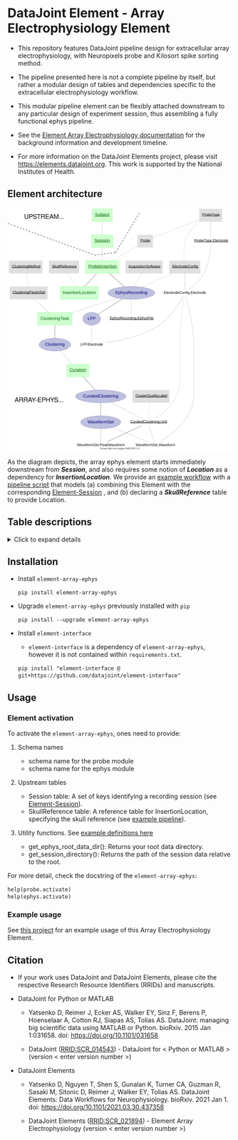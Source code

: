 # DataJoint Element - Array Electrophysiology Element

+ This repository features DataJoint pipeline design for extracellular array electrophysiology, 
with Neuropixels probe and Kilosort spike sorting method. 

+ The pipeline presented here is not a complete pipeline by itself, but rather a modular 
design of tables and dependencies specific to the extracellular electrophysiology workflow. 

+ This modular pipeline element can be flexibly attached downstream 
to any particular design of experiment session, thus assembling a fully functional 
ephys pipeline.

+ See the [Element Array Electrophysiology documentation](https://elements.datajoint.org/description/array_ephys/) for the background information and development timeline.

+ For more information on the DataJoint Elements project, please visit https://elements.datajoint.org.  This work is supported by the National Institutes of Health.

## Element architecture

![element-array-ephys diagram](images/attached_array_ephys_element.svg)

As the diagram depicts, the array ephys element starts immediately downstream from ***Session***, 
and also requires some notion of ***Location*** as a dependency for ***InsertionLocation***. We 
provide an [example workflow](https://github.com/datajoint/workflow-array-ephys/) with a 
[pipeline script](https://github.com/datajoint/workflow-array-ephys/blob/main/workflow_array_ephys/pipeline.py)
that models (a) combining this Element with the corresponding [Element-Session](https://github.com/datajoint/element-session)
, and (b) declaring a ***SkullReference*** table to provide Location.

## Table descriptions
<details>
<summary>Click to expand details</summary>

### The design of probe
+ ***ProbeType*** - a lookup table specifying the type of Neuropixels probe (e.g. "neuropixels 1.0", "neuropixels 2.0 single-shank")
+ ***ProbeType.Electrode*** - all electrode and their properties for a particular probe type
    + An electrode here refers to one recordable electrode site on the Neuropixels probe (e.g. for Neuropixels 1.0, there are 960 sites per shank)
+ ***Probe*** - record of an actual physical probe, identifiable by some unique ID (e.g. probe's serial number)
+ ***ElectrodeConfig*** - particular electrode configuration to be used for ephys recording
+ ***ElectrodeConfig.Electrode*** - corresponding electrodes in ***ProbeType.Electrode*** that are used for recording in this electrode configuration (e.g. for Neuropixels 1.0 or 2.0, there can be at most 384 electrodes usable for recording per probe)

### Extracellular ephys recording

+ ***ProbeInsertion*** - a surgical insertion of a probe in the brain. Every experimental session consists of one or more entries in ***ProbeInsertion*** with a corresponding ***InsertionLocation*** each
+ ***EphysRecording*** - each ***ProbeInsertion*** is accompanied by a corresponding ***EphysRecording***, specifying the ***ElectrodeConfig*** used for the recording from the ***Probe*** defined in such ***ProbeInsertion***
    
### Clusters and spikes

This ephys element features automatic ingestion for spike sorting results from the ***kilosort*** method. 

+ ***Clustering*** - specify instance(s) of clustering on an ***EphysRecording***, by some ***ClusteringMethod***
+ ***Curation*** - specify instance(s) of curations performed on the output of a given ***Clustering***
+ ***CuratedClustering*** - set of results from a particular round of clustering/curation
    + ***CuratedClustering.Unit*** - Identified unit(s) from one ***Curation***, and the associated properties (e.g. cluster quality, spike times, spike depths, etc.)
    + ***WaveformSet*** - A set of spike waveforms for units from a given CuratedClustering
</details>

## Installation

+ Install `element-array-ephys`
    ```
    pip install element-array-ephys
    ```

+ Upgrade `element-array-ephys` previously installed with `pip`
    ```
    pip install --upgrade element-array-ephys
    ```

+ Install `element-interface`

    + `element-interface` is a dependency of `element-array-ephys`, however it is not contained within `requirements.txt`.
     
    ```
    pip install "element-interface @ git+https://github.com/datajoint/element-interface"
    ```

## Usage

### Element activation

To activate the `element-array-ephys`, ones need to provide:

1. Schema names
    + schema name for the probe module
    + schema name for the ephys module

2. Upstream tables
    + Session table: A set of keys identifying a recording session (see [Element-Session](https://github.com/datajoint/element-session)).
    + SkullReference table: A reference table for InsertionLocation, specifying the skull reference (see [example pipeline](https://github.com/datajoint/workflow-array-ephys/blob/main/workflow_array_ephys/pipeline.py)).

3. Utility functions. See [example definitions here](https://github.com/datajoint/workflow-array-ephys/blob/main/workflow_array_ephys/paths.py)
    + get_ephys_root_data_dir(): Returns your root data directory.
    + get_session_directory(): Returns the path of the session data relative to the root.

For more detail, check the docstring of the `element-array-ephys`:

    help(probe.activate)
    help(ephys.activate)

### Example usage

See [this project](https://github.com/datajoint/workflow-array-ephys) for an example usage of this Array Electrophysiology Element.

## Citation

+ If your work uses DataJoint and DataJoint Elements, please cite the respective Research Resource Identifiers (RRIDs) and manuscripts.

+ DataJoint for Python or MATLAB
    + Yatsenko D, Reimer J, Ecker AS, Walker EY, Sinz F, Berens P, Hoenselaar A, Cotton RJ, Siapas AS, Tolias AS. DataJoint: managing big scientific data using MATLAB or Python. bioRxiv. 2015 Jan 1:031658. doi: https://doi.org/10.1101/031658

    + DataJoint ([RRID:SCR_014543](https://scicrunch.org/resolver/SCR_014543)) - DataJoint for < Python or MATLAB > (version < enter version number >)

+ DataJoint Elements
    + Yatsenko D, Nguyen T, Shen S, Gunalan K, Turner CA, Guzman R, Sasaki M, Sitonic D, Reimer J, Walker EY, Tolias AS. DataJoint Elements: Data Workflows for Neurophysiology. bioRxiv. 2021 Jan 1. doi: https://doi.org/10.1101/2021.03.30.437358

    + DataJoint Elements ([RRID:SCR_021894](https://scicrunch.org/resolver/SCR_021894)) - Element Array Electrophysiology (version < enter version number >)